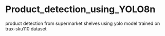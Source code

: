 # Product_detection_using_YOLO8n
product detection from supermarket shelves using yolo model trained on trax-sku110 dataset 
